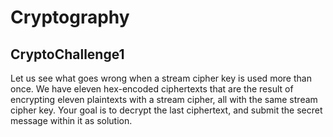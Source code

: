 # Cryptography

## CryptoChallenge1
Let us see what goes wrong when a stream cipher key is used more than once. We have eleven hex-encoded ciphertexts that are the result of encrypting eleven plaintexts with a stream cipher, all with the same stream cipher key. Your goal is to decrypt the last ciphertext, and submit the secret message within it as solution. 
